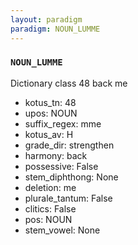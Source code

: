 ```yaml
---
layout: paradigm
paradigm: NOUN_LUMME
---
```

### ` NOUN_LUMME `

Dictionary class 48 back me
* kotus_tn: 48
* upos: NOUN
* suffix_regex: mme
* kotus_av: H
* grade_dir: strengthen
* harmony: back
* possessive: False
* stem_diphthong: None
* deletion: me
* plurale_tantum: False
* clitics: False
* pos: NOUN
* stem_vowel: None
